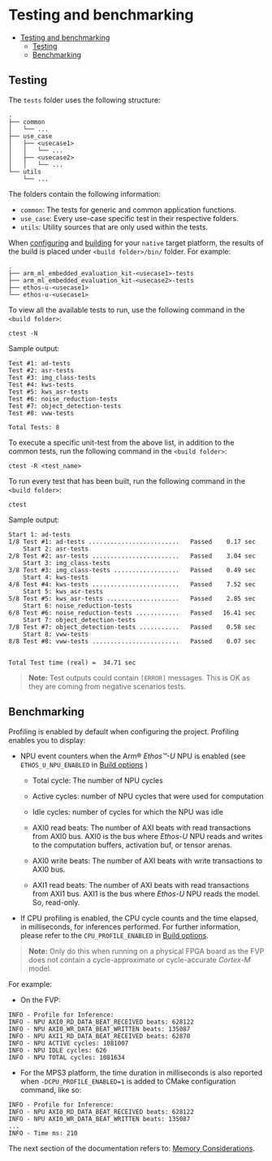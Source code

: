 # Testing and benchmarking

- [Testing and benchmarking](./testing_benchmarking.md#testing-and-benchmarking)
  - [Testing](./testing_benchmarking.md#testing)
  - [Benchmarking](./testing_benchmarking.md#benchmarking)

## Testing

The `tests` folder uses the following structure:

```tree
.
├── common
│   └── ...
├── use_case
│   ├── <usecase1>
│   │   └── ...
│   ├── <usecase2>
│   │   └── ...
└── utils
    └── ...
```

The folders contain the following information:

- `common`: The tests for generic and common application functions.
- `use_case`: Every use-case specific test in their respective folders.
- `utils`: Utility sources that are only used within the tests.

When [configuring](./building.md#configuring-native-unit_test-build) and
[building](./building.md#building-the-configured-project) for your `native` target platform, the results of the build is
placed under `<build folder>/bin/` folder. For example:

```tree
.
├── arm_ml_embedded_evaluation_kit-<usecase1>-tests
├── arm_ml_embedded_evaluation_kit-<usecase2>-tests
├── ethos-u-<usecase1>
└── ethos-u-<usecase1>
```
To view all the available tests to run, use the following command in the `<build folder>`:
```commandline
ctest -N
```
Sample output:
```commandline
Test #1: ad-tests
Test #2: asr-tests
Test #3: img_class-tests
Test #4: kws-tests
Test #5: kws_asr-tests
Test #6: noise_reduction-tests
Test #7: object_detection-tests
Test #8: vww-tests

Total Tests: 8
```

To execute a specific unit-test from the above list, in addition to the common tests, run the following command in the `<build folder>`:

```commandline
ctest -R <test_name>
```

To run every test that has been built, run the following command in the `<build folder>`:

```commandline
ctest
```

Sample output:
```log
Start 1: ad-tests
1/8 Test #1: ad-tests .........................   Passed    0.17 sec
    Start 2: asr-tests
2/8 Test #2: asr-tests ........................   Passed    3.04 sec
    Start 3: img_class-tests
3/8 Test #3: img_class-tests ..................   Passed    0.49 sec
    Start 4: kws-tests
4/8 Test #4: kws-tests ........................   Passed    7.52 sec
    Start 5: kws_asr-tests
5/8 Test #5: kws_asr-tests ....................   Passed    2.85 sec
    Start 6: noise_reduction-tests
6/8 Test #6: noise_reduction-tests ............   Passed   16.41 sec
    Start 7: object_detection-tests
7/8 Test #7: object_detection-tests ...........   Passed    0.58 sec
    Start 8: vww-tests
8/8 Test #8: vww-tests ........................   Passed    0.07 sec


Total Test time (real) =  34.71 sec

```

> **Note:** Test outputs could contain `[ERROR]` messages. This is OK as they are coming from negative scenarios tests.

## Benchmarking

Profiling is enabled by default when configuring the project. Profiling enables you to display:

- NPU event counters when the Arm® *Ethos™-U* NPU is enabled (see `ETHOS_U_NPU_ENABLED` in [Build options](./building.md#build-options) )

  - Total cycle: The number of NPU cycles

  - Active cycles: number of NPU cycles that were used for computation

  - Idle cycles: number of cycles for which the NPU was idle

  - AXI0 read beats: The number of AXI beats with read transactions from AXI0 bus. AXI0 is the bus where
    *Ethos-U* NPU reads and writes to the computation buffers, activation buf, or tensor arenas.

  - AXI0 write beats: The number of AXI beats with write transactions to AXI0 bus.

  - AXI1 read beats: The number of AXI beats with read transactions from AXI1 bus. AXI1 is the bus where
   *Ethos-U* NPU reads the model. So, read-only.

- If CPU profiling is enabled, the CPU cycle counts and the time elapsed, in milliseconds, for inferences performed. For
  further information, please refer to the `CPU_PROFILE_ENABLED` in [Build options](./building.md#build-options).

> **Note:** Only do this when running on a physical FPGA board as the FVP does not contain a cycle-approximate or
> cycle-accurate *Cortex-M* model.

For example:

- On the FVP:

```log
INFO - Profile for Inference:
INFO - NPU AXI0_RD_DATA_BEAT_RECEIVED beats: 628122
INFO - NPU AXI0_WR_DATA_BEAT_WRITTEN beats: 135087
INFO - NPU AXI1_RD_DATA_BEAT_RECEIVED beats: 62870
INFO - NPU ACTIVE cycles: 1081007
INFO - NPU IDLE cycles: 626
INFO - NPU TOTAL cycles: 1081634
```

- For the MPS3 platform, the time duration in milliseconds is also reported when `-DCPU_PROFILE_ENABLED=1` is added to
  CMake configuration command, like so:

```log
INFO - Profile for Inference:
INFO - NPU AXI0_RD_DATA_BEAT_RECEIVED beats: 628122
INFO - NPU AXI0_WR_DATA_BEAT_WRITTEN beats: 135087
...
INFO - Time ms: 210
```

The next section of the documentation refers to: [Memory Considerations](memory_considerations.md).
